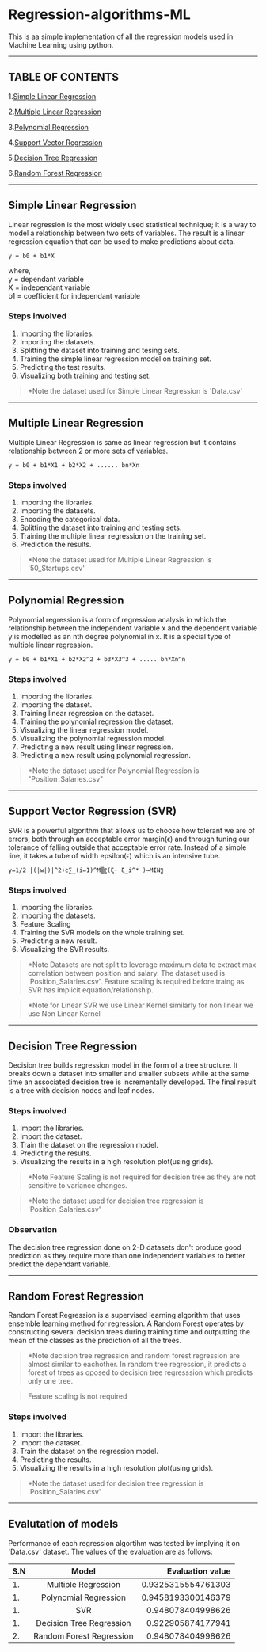 # Regression-algorithms-ML

This is aa simple implementation of all the regression models used in Machine Learning using python.

___

## TABLE OF CONTENTS 

1.[Simple Linear Regression](##Simple-Linear-Regression)  

2.[Multiple Linear Regression](#Multiple-Linear-Regression)  

3.[Polynomial Regression](##Polynomial-Regression)

4.[Support Vector Regression](##Support-Vector-Regression-(SVR))   

5.[Decision Tree Regression](##Decision-Tree-Regression)

6.[Random Forest Regression](##Random-Forest-Regression)   

___

## Simple Linear Regression 
Linear regression is the most widely used statistical technique; it is a way to model a relationship between two sets of variables. The result is a linear regression equation that can be used to make predictions about data.

```
y = b0 + b1*X
```

where,   
    y = dependant variable   
    X = independant variable  
    b1 = coefficient for independant variable  



### **Steps involved**
1. Importing the libraries.
2. Importing the datasets.
3. Splitting the dataset into training and tesing sets.
4. Training the simple linear regression model on training set.
5. Predicting the test results.
6. Visualizing both training and testing set.  

> *Note the dataset used for Simple Linear Regression is 'Data.csv'

___


## Multiple Linear Regression <a name='Multiple Linear Regression'></a>
Multiple Linear Regression is same as linear regression but it contains relationship between 2 or more sets of variables. 

```
y = b0 + b1*X1 + b2*X2 + ...... bn*Xn
```
### **Steps involved**
1. Importing the libraries.
2. Importing the datasets.
3. Encoding the categorical data.
4. Splitting the dataset into training and testing sets.
5. Training the multiple linear regression on the training set.
6. Prediction the results. 

> *Note the dataset used for Multiple Linear Regression is '50_Startups.csv'

___

## Polynomial Regression
Polynomial regression is a form of regression analysis in which the relationship between the independent variable x and the dependent variable y is modelled as an nth degree polynomial in x. It is a special type of multiple linear regression.

```
y = b0 + b1*X1 + b2*X2^2 + b3*X3^3 + ..... bn*Xn^n
```
### **Steps involved**
1. Importing the libraries.
2. Importing the dataset.
3. Training linear regression on the dataset.
4. Training the polynomial regression the dataset.
5. Visualizing the linear regression model.
6. Visualizing the polynomial regression model. 
7. Predicting a new result using linear regression.
8. Predicting a new result using polynomial regression. 

> *Note the dataset used for Polynomial Regression is "Position_Salaries.csv"

___

## Support Vector Regression (SVR)  <a name='Support Vector Regression'></a>
SVR is a powerful algorithm that allows us to choose how tolerant we are of errors, both through an acceptable error margin(ϵ) and through tuning our tolerance of falling outside that acceptable error rate. Instead of a simple line, it takes a tube of width epsilon(ϵ) which is an intensive tube.

```
y=1/2 |(|w|)|^2+c∑_(i=1)^M▒〖(ξ+ ξ_i^* )→MIN〗
```   
### **Steps involved**
1. Importing the libraries.
2. Importing the datasets.
3. Feature Scaling
4. Training the SVR models on the whole training set.
5. Predicting a new result.
6. Visualizing the SVR results.

> *Note Datasets are not split to leverage maximum data to extract max correlation between position and salary. The dataset used is 'Position_Salaries.csv'. Feature scaling is required before traing as SVR has implicit equation/relationship.   

> *Note for Linear SVR we use Linear Kernel similarly for non linear we use Non Linear Kernel 

___   
 
## Decision Tree Regression <a name='Decision Tree Regression'></a>  
 Decision tree builds regression model in the form of a tree structure. It breaks down a dataset into smaller and smaller subsets while at the same time an associated decision tree is incrementally developed. The final result is a tree with decision nodes and leaf nodes.

 ### **Steps involved**   
 1. Import the libraries.
 2. Import the dataset.
 3. Train the dataset on the regression model.
 4. Predicting the results.
 5. Visualizing the results in a high resolution plot(using grids).

 > *Note Feature Scaling is not required for decision tree as they are not sensitive to variance changes.

 > *Note the dataset used for decision tree regression is 'Position_Salaries.csv'

 ### **Observation**
 The decision tree regression done on 2-D datasets don't produce good prediction as they require more than one independent variables to better predict  the dependant variable.
___   

## Random Forest Regression <a name='Random Forest Regresion'></a>   

Random Forest Regression is a supervised learning algorithm that uses ensemble learning method for regression. A Random Forest operates by constructing several decision trees during training time and outputting the mean of the classes as the prediction of all the trees.   
 
 >*Note decision tree regression and random forest regression are almost similar to eachother. In random tree regression, it predicts a forest of trees as oposed to decision tree regresssion which predicts only one tree. 

 >Feature scaling is not required

### **Steps involved**  
 1. Import the libraries.
 2. Import the dataset.
 3. Train the dataset on the regression model.
 4. Predicting the results.
 5. Visualizing the results in a high resolution plot(using grids).

> *Note the dataset used for decision tree regression is 'Position_Salaries.csv'

___

## **Evalutation of models**    
Performance of each regression algortihm was tested by implying it on 'Data.csv' dataset. The values of the evaluation are as follows:

| S.N     | Model    | Evaluation value    |
| :------------- | :----------: | -----------: |
|  1. | Multiple Regression  | 0.9325315554761303   |
|  1. | Polynomial Regression  | 0.9458193300146379   |
|  1. |SVR  | 0.948078404998626   |
|  1. | Decision Tree Regression   | 0.922905874177941    |
| 2.  | Random Forest Regression | 0.948078404998626 |
